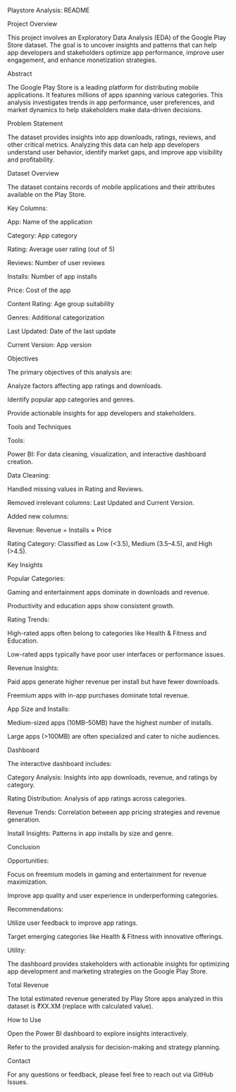 Playstore Analysis: README

Project Overview

This project involves an Exploratory Data Analysis (EDA) of the Google Play Store dataset. The goal is to uncover insights and patterns that can help app developers and stakeholders optimize app performance, improve user engagement, and enhance monetization strategies.

Abstract

The Google Play Store is a leading platform for distributing mobile applications. It features millions of apps spanning various categories. This analysis investigates trends in app performance, user preferences, and market dynamics to help stakeholders make data-driven decisions.

Problem Statement

The dataset provides insights into app downloads, ratings, reviews, and other critical metrics. Analyzing this data can help app developers understand user behavior, identify market gaps, and improve app visibility and profitability.

Dataset Overview

The dataset contains records of mobile applications and their attributes available on the Play Store.

Key Columns:

App: Name of the application

Category: App category

Rating: Average user rating (out of 5)

Reviews: Number of user reviews

Installs: Number of app installs

Price: Cost of the app

Content Rating: Age group suitability

Genres: Additional categorization

Last Updated: Date of the last update

Current Version: App version

Objectives

The primary objectives of this analysis are:

Analyze factors affecting app ratings and downloads.

Identify popular app categories and genres.

Provide actionable insights for app developers and stakeholders.

Tools and Techniques

Tools:

Power BI: For data cleaning, visualization, and interactive dashboard creation.

Data Cleaning:

Handled missing values in Rating and Reviews.

Removed irrelevant columns: Last Updated and Current Version.

Added new columns:

Revenue: Revenue = Installs × Price

Rating Category: Classified as Low (<3.5), Medium (3.5–4.5), and High (>4.5).

Key Insights

Popular Categories:

Gaming and entertainment apps dominate in downloads and revenue.

Productivity and education apps show consistent growth.

Rating Trends:

High-rated apps often belong to categories like Health & Fitness and Education.

Low-rated apps typically have poor user interfaces or performance issues.

Revenue Insights:

Paid apps generate higher revenue per install but have fewer downloads.

Freemium apps with in-app purchases dominate total revenue.

App Size and Installs:

Medium-sized apps (10MB–50MB) have the highest number of installs.

Large apps (>100MB) are often specialized and cater to niche audiences.

Dashboard

The interactive dashboard includes:

Category Analysis: Insights into app downloads, revenue, and ratings by category.

Rating Distribution: Analysis of app ratings across categories.

Revenue Trends: Correlation between app pricing strategies and revenue generation.

Install Insights: Patterns in app installs by size and genre.

Conclusion

Opportunities:

Focus on freemium models in gaming and entertainment for revenue maximization.

Improve app quality and user experience in underperforming categories.

Recommendations:

Utilize user feedback to improve app ratings.

Target emerging categories like Health & Fitness with innovative offerings.

Utility:

The dashboard provides stakeholders with actionable insights for optimizing app development and marketing strategies on the Google Play Store.

Total Revenue

The total estimated revenue generated by Play Store apps analyzed in this dataset is ₹XX.XM (replace with calculated value).

How to Use

Open the Power BI dashboard to explore insights interactively.

Refer to the provided analysis for decision-making and strategy planning.

Contact

For any questions or feedback, please feel free to reach out via GitHub Issues.



